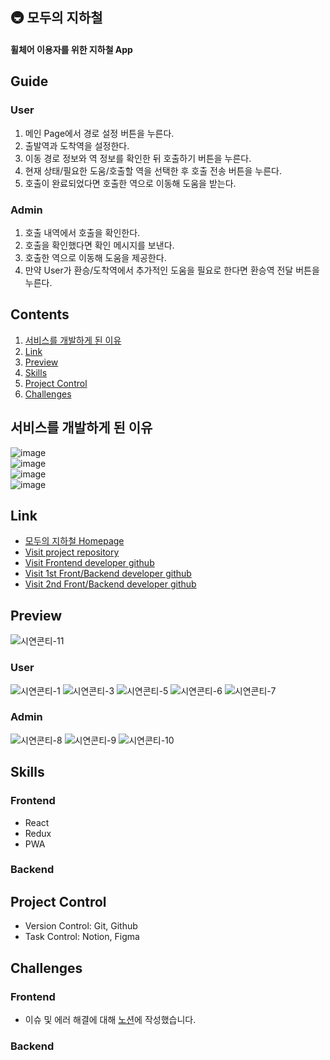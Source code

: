 ## 🚇 모두의 지하철
#### 휠체어 이용자를 위한 지하철 App

## Guide

### User
1. 메인 Page에서 경로 설정 버튼을 누른다.
2. 출발역과 도착역을 설정한다. 
3. 이동 경로 정보와 역 정보를 확인한 뒤 호출하기 버튼을 누른다.
4. 현재 상태/필요한 도움/호출할 역을 선택한 후 호출 전송 버튼을 누른다.
5. 호출이 완료되었다면 호출한 역으로 이동해 도움을 받는다.

### Admin
1. 호출 내역에서 호출을 확인한다.
2. 호출을 확인했다면 확인 메시지를 보낸다.
3. 호출한 역으로 이동해 도움을 제공한다.
4. 만약 User가 환승/도착역에서 추가적인 도움을 필요로 한다면 환승역 전달 버튼을 누른다.

## Contents
1. [서비스를 개발하게 된 이유](#서비스를-개발하게-된-이유)
2. [Link](#Link)
3. [Preview](#Preview)
4. [Skills](#Skills)
5. [Project Control](#Project-Control)
6. [Challenges](#Challenges)
   
## 서비스를 개발하게 된 이유
![image](https://github.com/Legitgoons/Everyones-Subway/assets/101088491/5ab691b7-c9e9-4fc3-bf57-5e68d72d5d29)<br>
![image](https://github.com/Legitgoons/Everyones-Subway/assets/101088491/4eb01a4e-706e-464e-9ba4-040d9834b179)<br>
![image](https://github.com/Legitgoons/Everyones-Subway/assets/101088491/01230f12-f33a-4bbe-8a73-11dbbd234fde)<br>
![image](https://github.com/Legitgoons/Everyones-Subway/assets/101088491/26b8665c-5104-4a88-bc00-6c99aec3b849)<br>

## Link
 - [모두의 지하철 Homepage](everyones-subway.vercel.app)
 - [Visit project repository](https://github.com/Legitgoons/Everyones-Subway)
 - [Visit Frontend developer github](https://github.com/Legitgoons)
 - [Visit 1st Front/Backend developer github](https://github.com/sksksk705)
 - [Visit 2nd Front/Backend developer github](https://github.com/harvinat0r)

## Preview
![시연콘티-11](https://github.com/Legitgoons/Everyones-Subway/assets/101088491/2a3a294e-c315-4a2a-a2ed-1d3d53bd1f3b)

### User
![시연콘티-1](https://github.com/Legitgoons/Everyones-Subway/assets/101088491/c9735127-e1d3-465c-a553-ea896ec0a7cd)
![시연콘티-3](https://github.com/Legitgoons/Everyones-Subway/assets/101088491/1e97d463-a403-4fd6-844b-acb9aba329da)
![시연콘티-5](https://github.com/Legitgoons/Everyones-Subway/assets/101088491/bb8a1263-563f-47c0-b406-125e2bcdc168)
![시연콘티-6](https://github.com/Legitgoons/Everyones-Subway/assets/101088491/819e13e1-3030-43e2-812a-bdc3ec633266)
![시연콘티-7](https://github.com/Legitgoons/Everyones-Subway/assets/101088491/8bbca093-c260-46f4-bdc7-c17c62192f82)

### Admin
![시연콘티-8](https://github.com/Legitgoons/Everyones-Subway/assets/101088491/3e5cba10-08f5-4ce0-99d0-0a91499f8cde)
![시연콘티-9](https://github.com/Legitgoons/Everyones-Subway/assets/101088491/a8c7578a-316b-47f8-a5a9-8027fb299d2d)
![시연콘티-10](https://github.com/Legitgoons/Everyones-Subway/assets/101088491/c495dce7-3c90-4b00-b583-1b2a982b55b5)

## Skills
### Frontend
 - React
 - Redux
 - PWA

### Backend

## Project Control
- Version Control: Git, Github
- Task Control: Notion, Figma

## Challenges

### Frontend
- 이슈 및 에러 해결에 대해 [노션](https://www.notion.so/f6402c01f12b4ffd8e34d4e1e1b49cea)에 작성했습니다.

### Backend
